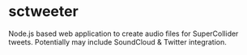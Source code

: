 sctweeter
=========

Node.js based web application to create audio files for SuperCollider tweets. Potentially may include SoundCloud &amp; Twitter integration.